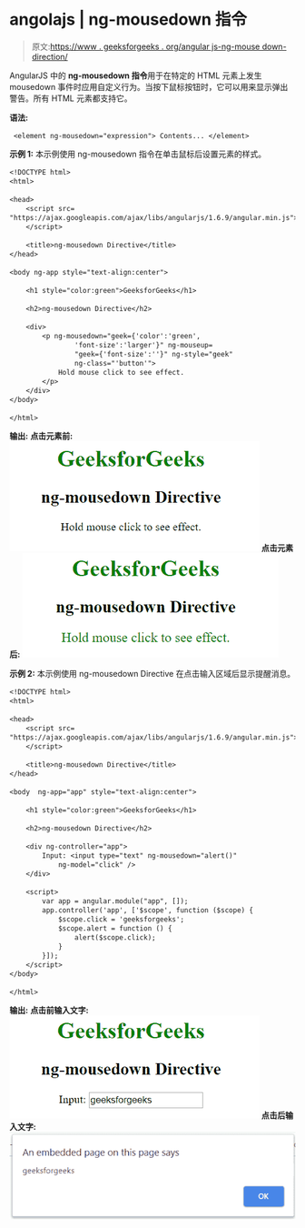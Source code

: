 # angolajs | ng-mousedown 指令

> 原文:[https://www . geeksforgeeks . org/angular js-ng-mouse down-direction/](https://www.geeksforgeeks.org/angularjs-ng-mousedown-directive/)

AngularJS 中的 **ng-mousedown 指令**用于在特定的 HTML 元素上发生 mousedown 事件时应用自定义行为。当按下鼠标按钮时，它可以用来显示弹出警告。所有 HTML 元素都支持它。

**语法:**

```
 <element ng-mousedown="expression"> Contents... </element> 
```

**示例 1:** 本示例使用 ng-mousedown 指令在单击鼠标后设置元素的样式。

```
<!DOCTYPE html>
<html>

<head>
    <script src=
"https://ajax.googleapis.com/ajax/libs/angularjs/1.6.9/angular.min.js">
    </script>

    <title>ng-mousedown Directive</title>
</head>

<body ng-app style="text-align:center">

    <h1 style="color:green">GeeksforGeeks</h1>

    <h2>ng-mousedown Directive</h2>

    <div>
        <p ng-mousedown="geek={'color':'green',
                'font-size':'larger'}" ng-mouseup=
                "geek={'font-size':''}" ng-style="geek"
                ng-class="'button'">
            Hold mouse click to see effect.
        </p>
    </div>
</body>

</html>
```

**输出:**
**点击元素前:**
![ngmousedown](img/e347e2892c934ef8ff218d397180a32d.png)
**点击元素后:**
![ngmousedown](img/e9abcbb3b95943615c4e706460fdf813.png)

**示例 2:** 本示例使用 ng-mousedown Directive 在点击输入区域后显示提醒消息。

```
<!DOCTYPE html>
<html>

<head>
    <script src=
"https://ajax.googleapis.com/ajax/libs/angularjs/1.6.9/angular.min.js">
    </script>

    <title>ng-mousedown Directive</title>
</head>

<body  ng-app="app" style="text-align:center">

    <h1 style="color:green">GeeksforGeeks</h1>

    <h2>ng-mousedown Directive</h2>

    <div ng-controller="app">
        Input: <input type="text" ng-mousedown="alert()"
            ng-model="click" />
    </div>

    <script>
        var app = angular.module("app", []);
        app.controller('app', ['$scope', function ($scope) {
            $scope.click = 'geeksforgeeks';
            $scope.alert = function () {
                alert($scope.click);
            }
        }]);
    </script>
</body>

</html>
```

**输出:**
**点击前输入文字:**
![ngmousedown](img/bfc1093de14649840e2ac991745d7c3f.png)
**点击后输入文字:**
![ngmousedown](img/70b6500b7c50197c8f703376fb095a44.png)